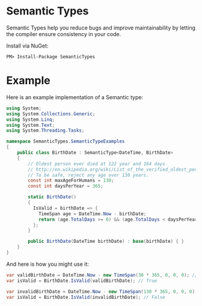 Semantic Types
==============

Semantic Types help you reduce bugs and improve maintainability by letting the compiler ensure consistency in your code.

Install via NuGet:

```PM> Install-Package SemanticTypes```

Example
=======

Here is an example implementation of a Semantic type:

```csharp
using System;
using System.Collections.Generic;
using System.Linq;
using System.Text;
using System.Threading.Tasks;

namespace SemanticTypes.SemanticTypeExamples
{
    public class BirthDate : SemanticType<DateTime, BirthDate>
    {
        // Oldest person ever died at 122 year and 164 days
        // http://en.wikipedia.org/wiki/List_of_the_verified_oldest_people
        // To be safe, reject any age over 130 years.
        const int maxAgeForHumans = 130;
        const int daysPerYear = 365;

        static BirthDate()
        {
          IsValid = birthDate => {
            TimeSpan age = DateTime.Now - birthDate;
            return (age.TotalDays >= 0) && (age.TotalDays < daysPerYear * maxAgeForHumans);
          };
        }

        public BirthDate(DateTime birthDate) : base(birthDate) { }
    }
}
```

And here is how you might use it:

```csharp
var validBirthDate = DateTime.Now - new TimeSpan(30 * 365, 0, 0, 0); // 30 years ago
var isValid = BirthDate.IsValid(validBirthDate); // True

var invalidBirthDate = DateTime.Now - new TimeSpan(130 * 365, 0, 0, 0); // 130 years ago
var isValid = BirthDate.IsValid(invalidBirthDate); // False
```

